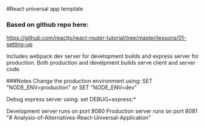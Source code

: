 #React universal app template

### Based on github repo here: 
https://github.com/reactjs/react-router-tutorial/tree/master/lessons/01-setting-up


Includes webpack dev server for development builds and express server for production.
Both production and develpment builds serve client and server code.

###Notes
Change the production environment using:
    SET "NODE_ENV=production"
    or
    SET "NODE_ENV=dev"

Debug express server using:
    set DEBUG=express:*

Development server runs on port 8080
Production server runs on port 8081
"# Analysis-of-Alternatives-React-Universal-Application" 
